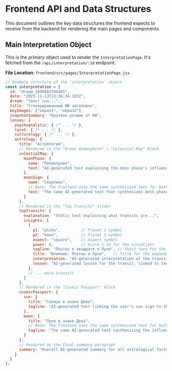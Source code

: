 # Frontend API and Data Structures

This document outlines the key data structures the frontend expects to receive from the backend for rendering the main pages and components.

## Main Interpretation Object

This is the primary object used to render the `InterpretationPage`. It's fetched from the `/api/interpretation/:id` endpoint.

**File Location**: `frontend/src/pages/InterpretationPage.jsx`

```javascript
// Example structure of the 'interpretation' object
const interpretation = {
  id: "dream_1699882594165",
  date: "2023-11-13T13:36:34.165Z",
  dream: "Текст сна...",
  title: "Сгенерированный ИИ заголовок",
  keyImages: ["образ1", "образ2"],
  snapshotSummary: "Краткое резюме от ИИ",
  lenses: {
    psychoanalytic: { /* ... */ },
    tarot: { /* ... */ },
    culturology: { /* ... */ },
    astrology: {
      title: "Астрология",
      // Rendered in the "Dream Atmosphere" / "Celestial Map" block
      celestialMap: {
        moonPhase: {
          name: "Полнолуние",
          text: "AI-generated text explaining the moon phase's influence on the dream."
        },
        moonSign: {
          name: "Скорпион",
          // Note: The frontend uses the same synthesized text for both phase and sign
          text: "The same AI-generated text that synthesizes both phase and sign."
        }
      },
      // Rendered in the "Top Transits" slider
      topTransits: {
        explanation: "Static text explaining what transits are...",
        insights: [
          {
            p1: "pluto",         // Planet 1 symbol
            p2: "moon",          // Planet 2 symbol
            aspect: "square",    // Aspect symbol
            power: 8,            // Score 1-10 for the visualizer
            tagline: "Плутон в квадрате к Луне", // Short text for the card face
            title: "Влияние: Плутон и Луна",   // Title for the expanded view
            interpretation: "AI-generated interpretation of the transit, linked to the dream.",
            lesson: "AI-generated lesson for the transit, linked to the dream."
          },
          // ... more transits
        ]
      },
      // Rendered in the "Cosmic Passport" block
      cosmicPassport: {
        sun: {
          title: "Солнце в знаке Дева",
          tagline: "AI-generated text linking the user's sun sign to the dream's plot."
        },
        moon: {
          title: "Луна в знаке Дева",
          // Note: The frontend uses the same synthesized text for both sun and moon
          tagline: "The same AI-generated text synthesizing the influence of both Sun and Moon."
        }
      },
      // Rendered as the final summary paragraph
      summary: "Overall AI-generated summary for all astrological factors."
    }
  }
};
```